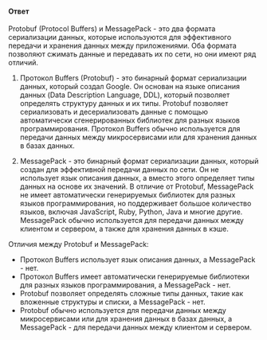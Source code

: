 #### Ответ

Protobuf (Protocol Buffers) и MessagePack - это два формата сериализации данных, которые используются для эффективного передачи и хранения данных между приложениями. Оба формата позволяют сжимать данные и передавать их по сети, но они имеют ряд отличий.

1. Протокол Buffers (Protobuf) - это бинарный формат сериализации данных, который создал Google. Он основан на языке описания данных (Data Description Language, DDL), который позволяет определять структуру данных и их типы. Protobuf позволяет сериализовать и десериализовать данные с помощью автоматически сгенерированных библиотек для разных языков программирования. Протокол Buffers обычно используется для передачи данных между микросервисами или для хранения данных в базах данных.
    
2. MessagePack - это бинарный формат сериализации данных, который создан для эффективной передачи данных по сети. Он не использует язык описания данных, а вместо этого определяет типы данных на основе их значений. В отличие от Protobuf, MessagePack не имеет автоматически генерируемых библиотек для разных языков программирования, но поддерживает большое количество языков, включая JavaScript, Ruby, Python, Java и многие другие. MessagePack обычно используется для передачи данных между клиентом и сервером, а также для хранения данных в кэше.
    

Отличия между Protobuf и MessagePack:

- Протокол Buffers использует язык описания данных, а MessagePack - нет.
- Протокол Buffers имеет автоматически генерируемые библиотеки для разных языков программирования, а MessagePack - нет.
- Protobuf позволяет определять сложные типы данных, такие как вложенные структуры и списки, а MessagePack - нет.
- Protobuf обычно используется для передачи данных между микросервисами или для хранения данных в базах данных, а MessagePack - для передачи данных между клиентом и сервером.